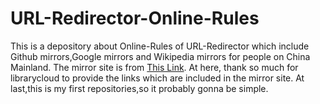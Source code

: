 # URL-Redirector-Online-Rules
This is a depository about Online-Rules of URL-Redirector which include Github mirrors,Google mirrors and Wikipedia mirrors for people on China Mainland.
The mirror site is from <a href="https://github.com/librarycloud/list/">This Link</a>. 
At here, thank so much for librarycloud to provide the links which are included in the mirror site.
At last,this is my first repositories,so it probably gonna be simple.
